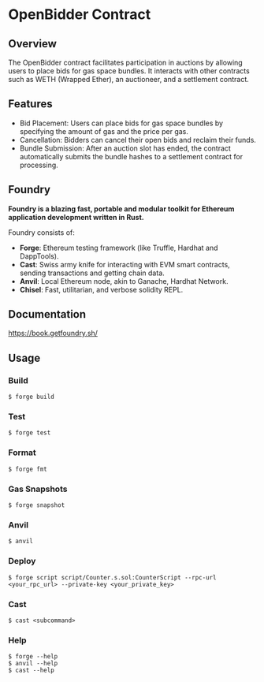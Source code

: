 # OpenBidder Contract
## Overview

The OpenBidder contract facilitates participation in auctions by allowing users to place bids for gas space bundles. It interacts with other contracts such as WETH (Wrapped Ether), an auctioneer, and a settlement contract.
## Features

- Bid Placement: Users can place bids for gas space bundles by specifying the amount of gas and the price per gas.
- Cancellation: Bidders can cancel their open bids and reclaim their funds.
- Bundle Submission: After an auction slot has ended, the contract automatically submits the bundle hashes to a settlement contract for processing.

## Foundry

**Foundry is a blazing fast, portable and modular toolkit for Ethereum application development written in Rust.**

Foundry consists of:

-   **Forge**: Ethereum testing framework (like Truffle, Hardhat and DappTools).
-   **Cast**: Swiss army knife for interacting with EVM smart contracts, sending transactions and getting chain data.
-   **Anvil**: Local Ethereum node, akin to Ganache, Hardhat Network.
-   **Chisel**: Fast, utilitarian, and verbose solidity REPL.

## Documentation

https://book.getfoundry.sh/

## Usage

### Build

```shell
$ forge build
```

### Test

```shell
$ forge test
```

### Format

```shell
$ forge fmt
```

### Gas Snapshots

```shell
$ forge snapshot
```

### Anvil

```shell
$ anvil
```

### Deploy

```shell
$ forge script script/Counter.s.sol:CounterScript --rpc-url <your_rpc_url> --private-key <your_private_key>
```

### Cast

```shell
$ cast <subcommand>
```

### Help

```shell
$ forge --help
$ anvil --help
$ cast --help
```
